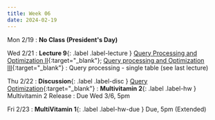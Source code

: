 ```yaml
---
title: Week 06
date: 2024-02-19
---
```


Mon 2/19
: **No Class (President's Day)** 
  
Wed 2/21
: **Lecture 9**{: .label .label-lecture } [Query Processing and Optimization II](https://docs.google.com/presentation/d/12caC9KxAm3KVuabjgZ2JlrJyeuqHxgvNN3amUS_cPhQ/edit#slide=id.g280911a5b6b_0_380){:target="\_blank"}; [Query processing and Optimization III](https://docs.google.com/presentation/d/1oRkLPt_dSoylL5-_e063a_nNjHCOFgzJ4EFxTl-09S0/edit#slide=id.g281f74244b6_0_704){:target="\_blank"}
	: Query processing - single table (see last lecture)


Thu 2/22
: **Discussion**{: .label .label-disc } [Query Optimization](https://drive.google.com/file/d/1SvSlfZ8t8xGmuUO9qTS9T7ZrwY_WBHjm/view?usp=sharing){:target="\_blank"}
: **Multivitamin 2**{: .label .label-hw } Multivitamin 2 Release
  : Due Wed 3/6, 5pm
  
Fri 2/23
: **MultiVitamin 1**{: .label .label-hw-due } Due, 5pm (Extended)



